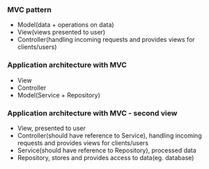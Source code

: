 ### MVC pattern
- Model(data + operations on data)
- View(views presented to user)
- Controller(handling incoming requests and provides views for clients/users)

### Application architecture with MVC
- View
- Controller
- Model(Service + Repository)

### Application architecture with MVC - second view
- View, presented to user
- Controller(should have reference to Service), handling incoming requests and provides views for clients/users
- Service(should have reference to Repository), processed data
- Repository, stores and provides access to data(eg. database)
